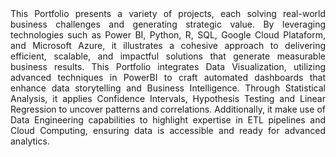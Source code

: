 <div align="justify">
This Portfolio presents a variety of projects, each solving real-world business challenges and generating strategic value. By leveraging technologies such as Power BI, Python, R, SQL, Google Cloud Plataform, and Microsoft Azure, it illustrates a cohesive approach to delivering efficient, scalable, and impactful solutions that generate measurable business results. This Portfolio integrates Data Visualization, utilizing advanced techniques in PowerBI to craft automated dashboards that enhance data storytelling and Business Intelligence. Through Statistical Analysis, it applies Confidence Intervals, Hypothesis Testing and Linear Regression to uncover patterns and correlations. Additionally, it make use of Data Engineering capabilities to highlight expertise in ETL pipelines and Cloud Computing, ensuring data is accessible and ready for advanced analytics.
